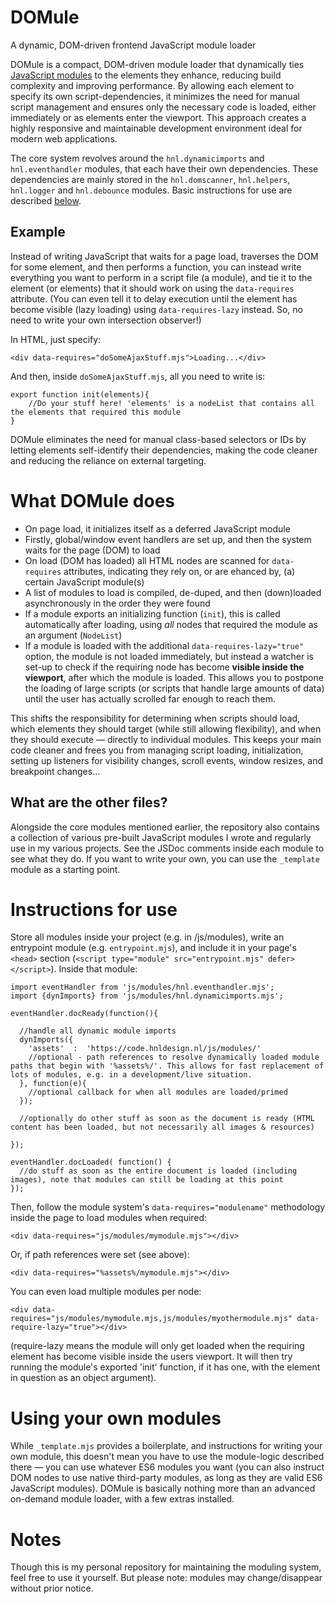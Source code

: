 # DOMule
A dynamic, DOM-driven frontend JavaScript module loader

DOMule is a compact, DOM-driven module loader that dynamically ties [JavaScript modules](https://developer.mozilla.org/en-US/docs/Web/JavaScript/Guide/Modules) to the elements they enhance, reducing build complexity and improving performance. By allowing each element to specify its own script-dependencies, it minimizes the need for manual script management and ensures only the necessary code is loaded, either immediately or as elements enter the viewport. This approach creates a highly responsive and maintainable development environment ideal for modern web applications.

The core system revolves around the `hnl.dynamicimports` and `hnl.eventhandler` modules, that each have their own dependencies. These dependencies are mainly stored in the `hnl.domscanner`, `hnl.helpers`, `hnl.logger` and `hnl.debounce` modules. Basic instructions for use are described [below](#instructions-for-use). 

## Example

Instead of writing JavaScript that waits for a page load, traverses the DOM for some element, and then performs a function, you can instead write everything you want to perform in a script file (a module), and tie it to the element (or elements) that it should work on using the `data-requires` attribute. (You can even tell it to delay execution until the element has become visible (lazy loading) using `data-requires-lazy` instead. So, no need to write your own intersection observer!)

In HTML, just specify:

    <div data-requires="doSomeAjaxStuff.mjs">Loading...</div>

And then, inside `doSomeAjaxStuff.mjs`, all you need to write is:

    export function init(elements){ 
        //Do your stuff here! 'elements' is a nodeList that contains all the elements that required this module
    }

DOMule eliminates the need for manual class-based selectors or IDs by letting elements self-identify their dependencies, making the code cleaner and reducing the reliance on external targeting.

# What DOMule does
- On page load, it initializes itself as a deferred JavaScript module
- Firstly, global/window event handlers are set up, and then the system waits for the page (DOM) to load
- On load (DOM has loaded) all HTML nodes are scanned for `data-requires` attributes, indicating they rely on, or are ehanced by, (a) certain JavaScript module(s)
- A list of modules to load is compiled, de-duped, and then (down)loaded asynchronously in the order they were found
- If a module exports an initializing function (`init`), this is called automatically after loading, using *all* nodes that required the module as an argument (`NodeList`)
- If a module is loaded with the additional `data-requires-lazy="true"` option, the module is not loaded immediately, but instead a watcher is set-up to check if the requiring node has become **visible inside the viewport**, after which the module is loaded. This allows you to postpone the loading of large scripts (or scripts that handle large amounts of data) until the user has actually scrolled far enough to reach them.

This shifts the responsibility for determining when scripts should load, which elements they should target (while still allowing flexibility), and when they should execute — directly to individual modules. This keeps your main code cleaner and frees you from managing script loading, initialization, setting up listeners for visibility changes, scroll events, window resizes, and breakpoint changes... 

## What are the other files?
Alongside the core modules mentioned earlier, the repository also contains a collection of various pre-built JavaScript modules I wrote and regularly use in my various projects. See the JSDoc comments inside each module to see what they do. If you want to write your own, you can use the `_template` module as a starting point. 

# Instructions for use
Store all modules inside your project (e.g. in /js/modules), write an entrypoint module (e.g. `entrypoint.mjs`), and include it in your page's `<head>` section (`<script type="module" src="entrypoint.mjs" defer></script>`). Inside that module:

    import eventHandler from 'js/modules/hnl.eventhandler.mjs';
    import {dynImports} from 'js/modules/hnl.dynamicimports.mjs';

    eventHandler.docReady(function(){
    
      //handle all dynamic module imports
      dynImports({
        'assets'  :  'https://code.hnldesign.nl/js/modules/'
        //optional - path references to resolve dynamically loaded module paths that begin with '%assets%/'. This allows for fast replacement of lots of modules, e.g. in a development/live situation.
      }, function(e){
        //optional callback for when all modules are loaded/primed
      });

      //optionally do other stuff as soon as the document is ready (HTML content has been loaded, but not necessarily all images & resources)

    });
    
    eventHandler.docLoaded( function() {
      //do stuff as soon as the entire document is loaded (including images), note that modules can still be loading at this point
    });

Then, follow the module system's `data-requires="modulename"` methodology inside the page to load modules when required:

    <div data-requires="js/modules/mymodule.mjs"></div>

Or, if path references were set (see above):

    <div data-requires="%assets%/mymodule.mjs"></div>

You can even load multiple modules per node:

    <div data-requires="js/modules/mymodule.mjs,js/modules/myothermodule.mjs" data-require-lazy="true"></div>

(require-lazy means the module will only get loaded when the requiring element has become visible inside the users viewport. It will then try running the module's exported 'init' function, if it has one, with the element in question as an object argument).

# Using your own modules

While `_template.mjs` provides a boilerplate, and instructions for writing your own module, this doesn't mean you have to use the module-logic described there — you can use whatever ES6 modules you want (you can also instruct DOM nodes to use native third-party modules, as long as they are valid ES6 JavaScript modules). DOMule is basically nothing more than an advanced on-demand module loader, with a few extras installed.

# Notes

Though this is my personal repository for maintaining the moduling system, feel free to use it yourself. But please note: modules may change/disappear without prior notice.
